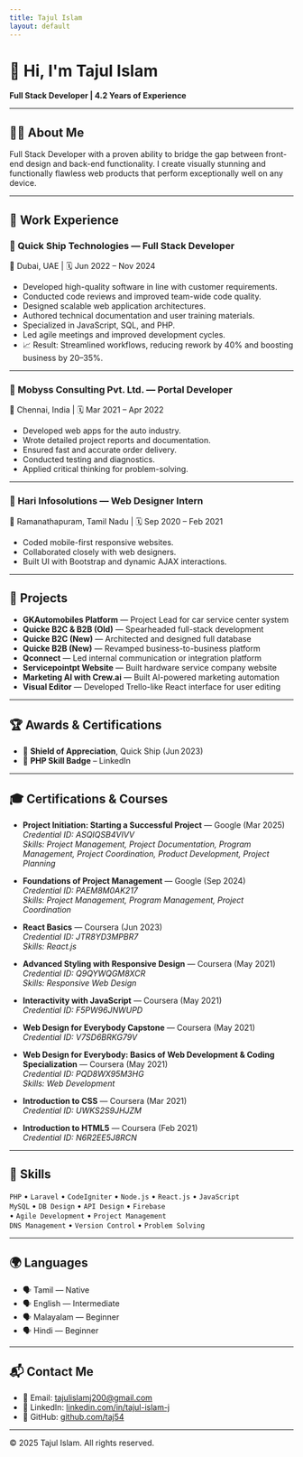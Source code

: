 ```yaml
---
title: Tajul Islam
layout: default
---
```


# 👋 Hi, I'm Tajul Islam  
**Full Stack Developer | 4.2 Years of Experience**

---

## 🧑‍💻 About Me

Full Stack Developer with a proven ability to bridge the gap between front-end design and back-end functionality. I create visually stunning and functionally flawless web products that perform exceptionally well on any device.

---

## 💼 Work Experience

### 🔹 Quick Ship Technologies — Full Stack Developer  
📍 Dubai, UAE | 🗓️ Jun 2022 – Nov 2024  
- Developed high-quality software in line with customer requirements.  
- Conducted code reviews and improved team-wide code quality.  
- Designed scalable web application architectures.  
- Authored technical documentation and user training materials.  
- Specialized in JavaScript, SQL, and PHP.  
- Led agile meetings and improved development cycles.  
- 📈 Result: Streamlined workflows, reducing rework by 40% and boosting business by 20–35%.

---

### 🔹 Mobyss Consulting Pvt. Ltd. — Portal Developer  
📍 Chennai, India | 🗓️ Mar 2021 – Apr 2022  
- Developed web apps for the auto industry.  
- Wrote detailed project reports and documentation.  
- Ensured fast and accurate order delivery.  
- Conducted testing and diagnostics.  
- Applied critical thinking for problem-solving.

---

### 🔹 Hari Infosolutions — Web Designer Intern  
📍 Ramanathapuram, Tamil Nadu | 🗓️ Sep 2020 – Feb 2021  
- Coded mobile-first responsive websites.  
- Collaborated closely with web designers.  
- Built UI with Bootstrap and dynamic AJAX interactions.

---

## 🌟 Projects

- **GKAutomobiles Platform** — Project Lead for car service center system  
- **Quicke B2C & B2B (Old)** — Spearheaded full-stack development  
- **Quicke B2C (New)** — Architected and designed full database  
- **Quicke B2B (New)** — Revamped business-to-business platform  
- **Qconnect** — Led internal communication or integration platform  
- **Servicepointpt Website** — Built hardware service company website  
- **Marketing AI with Crew.ai** — Built AI-powered marketing automation  
- **Visual Editor** — Developed Trello-like React interface for user editing

---

## 🏆 Awards & Certifications

- 🥇 **Shield of Appreciation**, Quick Ship (Jun 2023)  
- 🧩 **PHP Skill Badge** – LinkedIn
---
## 🎓 Certifications & Courses

- **Project Initiation: Starting a Successful Project** — Google (Mar 2025)  
  *Credential ID: ASQIQSB4VIVV*  
  *Skills: Project Management, Project Documentation, Program Management, Project Coordination, Product Development, Project Planning*

- **Foundations of Project Management** — Google (Sep 2024)  
  *Credential ID: PAEM8M0AK217*  
  *Skills: Project Management, Program Management, Project Coordination*

- **React Basics** — Coursera (Jun 2023)  
  *Credential ID: JTR8YD3MPBR7*  
  *Skills: React.js*

- **Advanced Styling with Responsive Design** — Coursera (May 2021)  
  *Credential ID: Q9QYWQGM8XCR*  
  *Skills: Responsive Web Design*

- **Interactivity with JavaScript** — Coursera (May 2021)  
  *Credential ID: F5PW96JNWUPD*

- **Web Design for Everybody Capstone** — Coursera (May 2021)  
  *Credential ID: V7SD6BRKG79V*

- **Web Design for Everybody: Basics of Web Development & Coding Specialization** — Coursera (May 2021)  
  *Credential ID: PQD8WX95M3HG*  
  *Skills: Web Development*

- **Introduction to CSS** — Coursera (Mar 2021)  
  *Credential ID: UWKS2S9JHJZM*

- **Introduction to HTML5** — Coursera (Feb 2021)  
  *Credential ID: N6R2EE5J8RCN*

---


## 🧠 Skills

`PHP` • `Laravel` • `CodeIgniter` • `Node.js` • `React.js` • `JavaScript`  
`MySQL` • `DB Design` • `API Design` • `Firebase`  
 • `Agile Development` • `Project Management`  
`DNS Management` • `Version Control` • `Problem Solving`

---

## 🌍 Languages

- 🗣️ Tamil — Native  
- 🗣️ English — Intermediate  
- 🗣️ Malayalam — Beginner  
- 🗣️ Hindi — Beginner  

---

## 📬 Contact Me

- 📧 Email: [tajulislamj200@gmail.com](mailto:tajulislamj200@gmail.com)  
- 🔗 LinkedIn: [linkedin.com/in/tajul-islam-j](https://www.linkedin.com/in/tajul-islam-j)  
- 🐙 GitHub: [github.com/taj54](https://github.com/taj54)

---

© 2025 Tajul Islam. All rights reserved.
